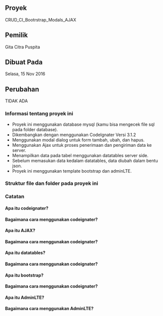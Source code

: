 <h2>Proyek</h2>
CRUD_CI_Bootrstrap_Modals_AJAX
<h2>Pemilik</h2>
Gita Citra Puspita
<h2>Dibuat Pada</h2>
Selasa, 15 Nov 2016

<h2>Perubahan</h2>
TIDAK ADA

<h3>Informasi tentang proyek ini</h3>
<ul>
	<li>Proyek ini menggunakan database mysql (kamu bisa mengecek file sql pada folder database).</li>
	<li>Dikembangkan dengan menggunakan CodeIgnater Versi 3.1.2</li>
	<li>Menggunakan modal dialog untuk form tambah, ubah, dan hapus.</li>
	<li>Menggunakan Ajax untuk proses penerimaan dan pengiriman data ke server.</li>
	<li>Menampilkan data pada tabel menggunakan datatables server side.</li>
	<li>Sebelum memasukan data kedalam datatables, data diubah dalam bentu json.</li>
	<li>Proyek ini menggunakan template bootstrap dan adminLTE.</li>
</ul>

<h3>Struktur file dan folder pada proyek ini</h3>
<ul>
</ul>

<h3>Catatan</h3>

<h4>Apa itu codeignater?</h4>
<h4>Bagaimana cara menggunakan codeignater?</h4>
<h4>Apa itu AJAX?</h4>
<h4>Bagaimana cara menggunakan codeignater?</h4>
<h4>Apa itu datatables?</h4>
<h4>Bagaimana cara menggunakan codeignater?</h4>
<h4>Apa itu bootstrap?</h4>
<h4>Bagaimana cara menggunakan codeignater?</h4>
<h4>Apa itu AdminLTE?</h4>
<h4>Bagaimana cara menggunakan AdminLTE?</h4>
<pre>
</pre>